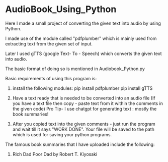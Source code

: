 # AudioBook_Using_Python
Here I made a small project of converting the given text into audio by using Python.

I made use of the module called "pdfplumber" which is mainly used from extracting text from the given set of input.

Later I used gTTS (google Text- To - Speech) which converts the given text into audio.

The basic format of doing so is mentioned in Audiobook_Python.py


Basic requirements of using this program is:
1) install the following modules:
pip install pdfplumber
pip install gTTS

2) Have a text ready that is needed to be converted into an audio file (If you have a text file then copy - paste text from it within the comments in the given code)
Pro Tip- I use chatgpt for generating text : mostly the book summaries!

3) After you copied text into the given comments - just run the program and wait till it says "WORK DONE".
Your file will be saved to the path which is used for saving your python programs.

The famous book summaries that I have uploaded include the following:
1) Rich Dad Poor Dad by Robert T. Kiyosaki


